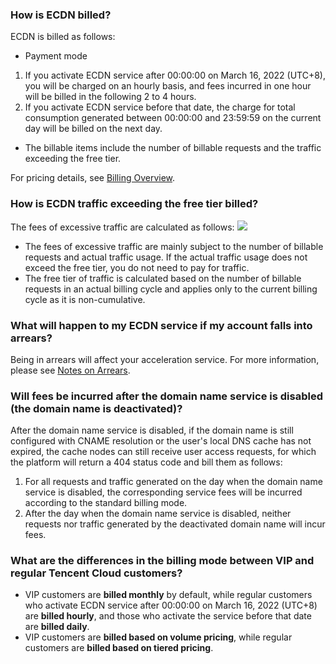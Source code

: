 ### How is ECDN billed?
ECDN is billed as follows:
- Payment mode
 1. If you activate ECDN service after 00:00:00 on March 16, 2022 (UTC+8), you will be charged on an hourly basis, and fees incurred in one hour will be billed in the following 2 to 4 hours.
 2. If you activate ECDN service before that date, the charge for total consumption generated between 00:00:00 and 23:59:59 on the current day will be billed on the next day.
- The billable items include the number of billable requests and the traffic exceeding the free tier.

For pricing details, see [Billing Overview](https://intl.cloud.tencent.com/document/product/570/37505).


### How is ECDN traffic exceeding the free tier billed?[](id:fluxcost)
The fees of excessive traffic are calculated as follows:
![](https://main.qcloudimg.com/raw/55ffc8048fb8059de4984a65d4061518.png)

- The fees of excessive traffic are mainly subject to the number of billable requests and actual traffic usage. If the actual traffic usage does not exceed the free tier, you do not need to pay for traffic.
- The free tier of traffic is calculated based on the number of billable requests in an actual billing cycle and applies only to the current billing cycle as it is non-cumulative.

### What will happen to my ECDN service if my account falls into arrears?
Being in arrears will affect your acceleration service. For more information, please see [Notes on Arrears](https://intl.cloud.tencent.com/document/product/570/15567).

### Will fees be incurred after the domain name service is disabled (the domain name is deactivated)?
After the domain name service is disabled, if the domain name is still configured with CNAME resolution or the user's local DNS cache has not expired, the cache nodes can still receive user access requests, for which the platform will return a 404 status code and bill them as follows:
1. For all requests and traffic generated on the day when the domain name service is disabled, the corresponding service fees will be incurred according to the standard billing mode.
2. After the day when the domain name service is disabled, neither requests nor traffic generated by the deactivated domain name will incur fees.
       

### What are the differences in the billing mode between VIP and regular Tencent Cloud customers?
- VIP customers are **billed monthly** by default, while regular customers who activate ECDN service after 00:00:00 on March 16, 2022 (UTC+8) are **billed hourly**, and those who activate the service before that date are **billed daily**.
- VIP customers are **billed based on volume pricing**, while regular customers are **billed based on tiered pricing**.
